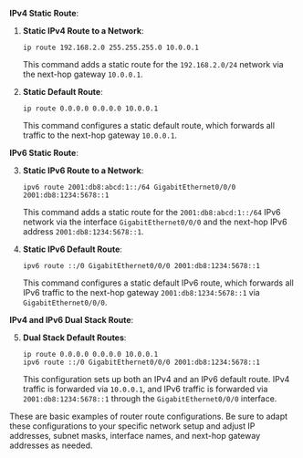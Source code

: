 **IPv4 Static Route**:

1. **Static IPv4 Route to a Network**:
   
   ```shell
   ip route 192.168.2.0 255.255.255.0 10.0.0.1
   ```

   This command adds a static route for the `192.168.2.0/24` network via the next-hop gateway `10.0.0.1`.

2. **Static Default Route**:

   ```shell
   ip route 0.0.0.0 0.0.0.0 10.0.0.1
   ```

   This command configures a static default route, which forwards all traffic to the next-hop gateway `10.0.0.1`.

**IPv6 Static Route**:

3. **Static IPv6 Route to a Network**:

   ```shell
   ipv6 route 2001:db8:abcd:1::/64 GigabitEthernet0/0/0 2001:db8:1234:5678::1
   ```

   This command adds a static route for the `2001:db8:abcd:1::/64` IPv6 network via the interface `GigabitEthernet0/0/0` and the next-hop IPv6 address `2001:db8:1234:5678::1`.

4. **Static IPv6 Default Route**:

   ```shell
   ipv6 route ::/0 GigabitEthernet0/0/0 2001:db8:1234:5678::1
   ```

   This command configures a static default IPv6 route, which forwards all IPv6 traffic to the next-hop gateway `2001:db8:1234:5678::1` via `GigabitEthernet0/0/0`.

**IPv4 and IPv6 Dual Stack Route**:

5. **Dual Stack Default Routes**:

   ```shell
   ip route 0.0.0.0 0.0.0.0 10.0.0.1
   ipv6 route ::/0 GigabitEthernet0/0/0 2001:db8:1234:5678::1
   ```

   This configuration sets up both an IPv4 and an IPv6 default route. IPv4 traffic is forwarded via `10.0.0.1`, and IPv6 traffic is forwarded via `2001:db8:1234:5678::1` through the `GigabitEthernet0/0/0` interface.

These are basic examples of router route configurations. Be sure to adapt these configurations to your specific network setup and adjust IP addresses, subnet masks, interface names, and next-hop gateway addresses as needed.
